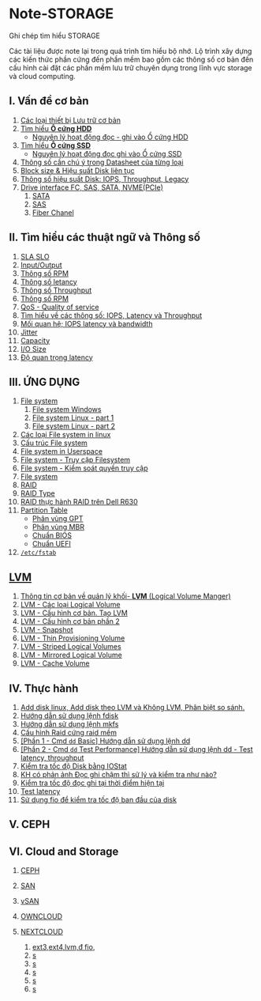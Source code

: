# Note-STORAGE
Ghi chép tìm hiểu STORAGE

Các tài liệu được note lại trong quá trình tìm hiểu bộ nhớ. Lộ trình xây dựng các kiến thức phần cứng đến phần mềm bao gồm các thông số cơ bản đến cấu hình cài đặt các phần mềm lưu trữ chuyên dụng trong lĩnh vực storage và cloud computing.
## I. Vấn đề cơ bản	
1. [Các loại thiết bị Lưu trữ cơ bản](/Docs/1.Types-of-storage-devices.md)
1. [Tìm hiểu **Ổ cứng HDD**](/Docs/2.1hard-disk-drive.md)
    * [Nguyên lý hoạt động đọc - ghi vào Ổ cứng HDD](/Docs/2.2-Write-Read-HDD.md)
1. [Tìm hiểu **Ổ cứng SSD**](/Docs/3.SSD.md)
    * [Nguyên lý hoạt động đọc ghi vào  Ổ cứng SSD](/Docs/3.2-ssd-work.md)
1. [Thông số cần chú ý trong Datasheet của từng loại](/Docs/4.data-sheet-drive.md)
1. [Block size & Hiệu suất Disk liên tục](/Docs/5.performance&block.md)
1. [Thông số hiệu suất Disk: IOPS, Throughput, Legacy](/IOPS/README.md)
1. [Drive interface FC, SAS, SATA, NVME(PCIe)](/Docs/6.drive-interfaces.md)
    1. [SATA](/Docs/IOPS/Driver-type/Sata.md)
    1. [SAS](/Docs/IOPS/Driver-type/SAS.md)
    1. [Fiber Chanel](/Docs/IOPS/Driver-type/FC.md)
## II. Tìm hiểu các thuật ngữ và Thông số
1. [SLA,SLO](/Docs/IOPS/)
1. [Input/Output](/Docs/IOPS/I-O.md)
1. [Thông số RPM](/Docs/IOPS/RPM.md)
1. [Thông số letancy](/Docs/IOPS/Latency.md)
1. [Thông số Throughput](/Docs/IOPS/throughput.md)
1. [Thông số RPM](/Docs/IOPS/RPM.md)
1. [QoS - Quality of service](/Docs/IOPS/QoS.md)
1. [Tìm hiểu về các thông số: IOPS, Latency và Throughput](/Docs/IOPS/iops-latency-throughput.md)
1. [Mối quan hệ; IOPS latency và bandwidth](/Docs/5.performance&block.md)
1. [Jitter](/Docs/IOPS/Jitter.md)
1. [Capacity](/Docs/IOPS/Capacity.md)
1. [I/O Size](/Docs/IOPS/IO-size.md)
1. [Độ quan trọng latency](/Docs/IOPS/)
## III. ỨNG DỤNG
1. [File system](/Docs/Filesystem/1.file-system.md)
    1. [File system Windows](/Docs/Filesystem/1.1.File-system-Windows.md)
    1. [File system Linux - part 1](/Docs/Filesystem/1.2.File-system-Linux.md)
    1. [File system Linux - part 2](/Docs/Filesystem/1.3.File-system-Linux2.md)
1. [Các loại File system in linux](/Docs/Filesystem/2.types-file-linux.md)
1. [Cấu trúc File system](/Docs/Filesystem/3.Structure-FS.md)
1. [File system in Userspace](/Docs/Filesystem/4.FUSE.md)
1. [File system - Truy cập Filesystem](/Docs/Filesystem/5.access-fs.md)
1. [File system - Kiểm soát quyền truy cập](/Docs/Filesystem/6.permission-access.md)
1. [File system](/Docs/Filesystem/7.fs-struc.md)
1. [RAID](/Docs/Raid/raid.md)
1. [RAID Type](/Docs/Raid/type-raid.md)
1. [RAID thực hành RAID trên Dell R630](/Docs/Raid/LAB-raid-dellR630.md)
1. [Partition Table](/Docs/PartitionTable/Partition-Table.md)
    * [Phân vùng GPT](/Docs/PartitionTable/GPT.md)
    * [Phân vùng MBR](/Docs/PartitionTable/MBR.md)
    * [Chuẩn BIOS](/Docs/PartitionTable/BIOS.md)
    * [Chuẩn UEFI](/Docs/PartitionTable/UEFI.md)
1. [`/etc/fstab`](https://imgur.com/OdT8JwX)
## [LVM](/Docs/LVM/README.md)
1. [Thông tin cơ bản về quản lý khối- **LVM** (Logical Volume Manger)](/Docs/LVM/lvm.md)
1. [LVM - Các loại Logical Volume](/Docs/LVM/2.Type-lv.md)
1. [LVM - Cấu hình cơ bản. Tạo LVM](/Docs/LVM/3.config-basic.md)
1. [LVM - Cấu hình cơ bản phần 2](/Docs/LVM/4.config-basic-2.md)
1. [LVM - Snapshot](/Docs/LVM/5.lvm-snapshot.md)
1. [LVM - Thin Provisioning Volume](/Docs/LVM/6.Thin-Provisioning-Volume.md)
1. [LVM - Striped Logical Volumes](/Docs/LVM/7.Striped-lvm.md)
1. [LVM - Mirrored Logical Volume](/Docs/LVM/8.Mirrored-LVM.md)
1. [LVM - Cache Volume](/Docs/LVM/9.Cache-LVM.md)

## IV. Thực hành	
1. [Add disk linux, Add disk theo LVM và Không LVM, Phân biệt so sánh.](/Docs/Lab/1.add-disk-linux.md)
1. [Hướng dẫn sử dụng lệnh fdisk](/Docs/Lab/2.cmd-fdisk.md)
1. [Hướng dẫn sử dụng lệnh mkfs](/Docs/Lab/2.cmd-mkfs.md)
1. [Cấu hình Raid cứng raid mềm](/Docs/Lab/3.config-raid.md)
1. [[Phần 1 - Cmd `dd` Basic] Hướng dẫn sử dụng lệnh dd](/Docs/Lab/4.cmd-dd-disk.md)
1. [[Phần 2 - Cmd `dd` Test Performance] Hướng dẫn sử dụng lệnh dd - Test latency, throughput](/Docs/Lab/4.cmd-dd-test.md)
1. [Kiểm tra tốc độ Disk bằng IOStat](/Docs/Lab/5.test-Linux-iostat.md)
1. [KH có phản ảnh Đọc ghi chậm thì sử lý và kiểm tra như nào?](/Docs/Lab/6.Q&A-IO.md)
1. [Kiểm tra tốc độ đọc ghi tại thời điểm hiện tại](/Docs/Lab/7.test.speed.md)
1. [Test latency](/Docs/Lab/8.test-letency.md)
1. [Sử dụng fio để kiểm tra tốc độ ban đầu của disk](/Docs/Lab/9.test-FIO.md)       
## V. CEPH
  
## VI. Cloud and Storage
1. [CEPH](/)
1. [SAN](/)
1. [vSAN](/)
1. [OWNCLOUD](/) 
1. [NEXTCLOUD](/)




    1. [ext3,ext4,lvm,đ fio,]()
    1. [s]()
    1. [s]()
    1. [s]()
    1. [s]()
    1. [s]()